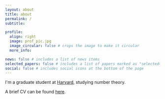 ```yaml
---
layout: about
title: about
permalink: /
subtitle:

profile:
  align: right
  image: prof_pic.jpg
  image_circular: false # crops the image to make it circular
  more_info:

news: false # includes a list of news items
selected_papers: false # includes a list of papers marked as "selected={true}"
social: false # includes social icons at the bottom of the page
---
```


I'm a graduate student at <a href="www.math.harvard.edu" target="_blank">Harvard</a>, studying number theory.

A brief CV can be found <a href="https://danielhu1729.github.io/CV.pdf" target="_blank">here</a>.

